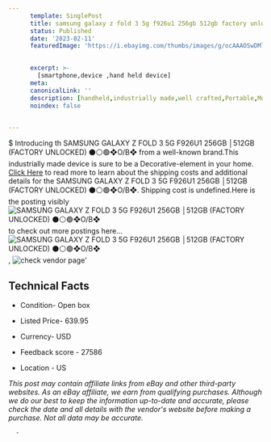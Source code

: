 ```yaml
---
      template: SinglePost
      title: samsung galaxy z fold 3 5g f926u1 256gb 512gb factory unlocked o b 
      status: Published
      date: '2023-02-11'
      featuredImage: 'https://i.ebayimg.com/thumbs/images/g/ocAAAOSwDMljawtE/s-l225.jpg'
       

      excerpt: >-
        [smartphone,device ,hand held device]
      meta:
      canonicalLink: ''
      description: [handheld,industrially made,well crafted,Portable,Mobile,Compact,Convenient,Lightweight,Maneuverable,Man-portable,Miniature,Carriable,Hand-held,Light,Holdable,Transportable,Mobile device,Pocket-sized,On-the-go,Wireless,Cordless,Compact size,Convenient size, smartphone,device ,hand held device]
      noindex: false
      

---
```

$
      Introducing th SAMSUNG GALAXY Z FOLD 3 5G F926U1 256GB │512GB (FACTORY UNLOCKED) ⚫️⚪️🟢❖O/B❖ from a well-known brand.This industrially made device  is sure to be a Decorative-element in your home. [Click Here](https://www.ebay.com/itm/325416976980?hash=item4bc45d0254%3Ag%3AocAAAOSwDMljawtE&mkevt=1&mkcid=1&mkrid=711-53200-19255-0&campid=%253CePNCampaignId%253E&customid=%253CreferenceId%253E&toolid=10049) to read more to learn about the shipping costs and additional details for the SAMSUNG GALAXY Z FOLD 3 5G F926U1 256GB │512GB (FACTORY UNLOCKED) ⚫️⚪️🟢❖O/B❖. Shipping cost is undefined.Here is the posting visibly ![SAMSUNG GALAXY Z FOLD 3 5G F926U1 256GB │512GB (FACTORY UNLOCKED) ⚫️⚪️🟢❖O/B❖](https://i.ebayimg.com/thumbs/images/g/ocAAAOSwDMljawtE/s-l225.jpg) to check out more postings here... ![SAMSUNG GALAXY Z FOLD 3 5G F926U1 256GB │512GB (FACTORY UNLOCKED) ⚫️⚪️🟢❖O/B❖](https://i.ebayimg.com/images/g/ocAAAOSwDMljawtE/s-l1200.jpg), ![check vendor page](https://origin-galleryplus.ebayimg.com/ws/web/325416976980_2_0_1/225x225.jpg,https://origin-galleryplus.ebayimg.com/ws/web/325416976980_3_0_1/225x225.jpg,https://origin-galleryplus.ebayimg.com/ws/web/325416976980_4_0_1/225x225.jpg)'

      

 ## Technical Facts 



     
      

 - Condition- Open box 


      

 - Listed Price- 639.95 


      

 - Currency- USD 


      

 - Feedback score - 27586 


      

 - Location - US 


      
      

 *_This post may contain affiliate links from eBay and other third-party websites. As an eBay affiliate, we earn from qualifying purchases. Although we do our best to keep the information up-to-date and accurate, please check the date and all details with the vendor's website before making a purchase. Not all data may be accurate._*




      -
